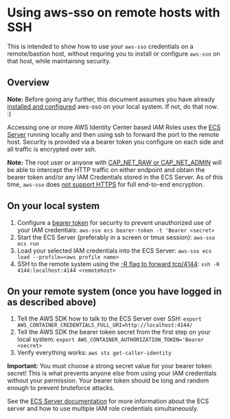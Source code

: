 # Using aws-sso on remote hosts with SSH

This is intended to show how to use your `aws-sso` credentials on a remote/bastion
host, without requring you to install or configure `aws-sso` on that host, while maintaining
security.

## Overview

**Note:** Before going any further, this document assumes you have already
[installed and configured](quickstart.md) aws-sso on your local system.
If not, do that now. :)

Accessing one or more AWS Identity Center based IAM Roles uses the [ECS Server](ecs-server.md)
running locally and then using ssh to forward the port to the remote host.
Security is provided via a bearer token you configure on each side and all traffic is
encrypted over ssh.

**Note:** The root user or anyone with [CAP_NET_RAW or CAP_NET_ADMIN](https://man7.org/linux/man-pages/man7/capabilities.7.html)
will be able to intercept the HTTP traffic on either endpoint and obtain the bearer token
and/or any IAM Credentials stored in the ECS Server.  As of this time, `aws-sso` does
[not support HTTPS](https://github.com/synfinatic/aws-sso-cli/issues/518) for full end-to-end encryption.

## On your local system

1. Configure a [bearer token](https://datatracker.ietf.org/doc/html/rfc6750#section-2.1)
for security to prevent unauthorized use of your IAM credentials:
`aws-sso ecs bearer-token -t 'Bearer <secret>`
1. Start the ECS Server (preferably in a screen or tmux session):
`aws-sso ecs run`
1. Load your selected IAM credentials into the ECS Server:
`aws-sso ecs load --profile=<aws profile name>`
1. SSH to the remote system using the [-R flag to forward tcp/4144](https://man.openbsd.org/ssh#R):
`ssh -R 4144:localhost:4144 <remotehost>`

## On your remote system (once you have logged in as described above)

1. Tell the AWS SDK how to talk to the ECS Server over SSH:
`export AWS_CONTAINER_CREDENTIALS_FULL_URI=http://localhost:4144/`
1. Tell the AWS SDK the bearer token secret from the first step on your local system:
`export AWS_CONTAINER_AUTHORIZATION_TOKEN='Bearer <secret>`
1. Verify everything works:
`aws sts get-caller-identity`

**Important:** You must choose a strong secret value for your bearer token secret!  This is
what prevents anyone else from using your IAM credentials without your permission.  Your bearer
token should be long and random enough to prevent bruteforce attacks.

See the [ECS Server documentation](ecs-server.md) for more information about the ECS server and
how to use multiple IAM role credentials simultaneously.